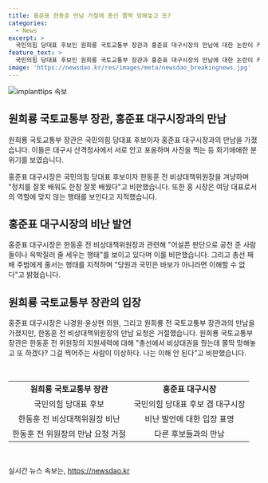 ```yaml
---
title: 홍준표 한동훈 만남 거절에 총선 쫄딱 망해놓고 또?
categories:
  - News
excerpt: >
  국민의힘 당대표 후보인 원희룡 국토교통부 장관과 홍준표 대구시장의 만남에 대한 논란이 커지고 있다. 홍 시장은 한동훈 전 비상대책위원장을 겨냥해 정치적 판단 능력을 비판하며, 국민의힘의 내부 갈등을 공개했다. 홍 시장은 다른 후보들과의 만남을 거절하면서 원 전 장관을 비판하고, 원 전 위원장도 홍 시장의 불발된 만남에 대해 회피적 태도를 보였다. 이 같은 갈등으로 국민의힘 내부의 불화가 공개적으로 드러나고 있다.
feature_text: >
  국민의힘 당대표 후보인 원희룡 국토교통부 장관과 홍준표 대구시장의 만남에 대한 논란이 커지고 있다. 홍 시장은 한동훈 전 비상대책위원장을 겨냥해 정치적 판단 능력을 비판하며, 국민의힘의 내부 갈등을 공개했다. 홍 시장은 다른 후보들과의 만남을 거절하면서 원 전 장관을 비판하고, 원 전 위원장도 홍 시장의 불발된 만남에 대해 회피적 태도를 보였다. 이 같은 갈등으로 국민의힘 내부의 불화가 공개적으로 드러나고 있다.
image: 'https://newsdao.kr/res/images/meta/newsdao_breakingnews.jpg'
---
```


<p><img src="https://newsdao.kr/res/images/meta/newsdao_breakingnews.jpg" alt="implanttips 속보" /></p>

<h2 data-ke-size="size26">원희룡 국토교통부 장관, 홍준표 대구시장과의 만남</h2>

<p data-ke-size="size16">원희룡 국토교통부 장관은 국민의힘 당대표 후보이자 홍준표 대구시장과의 만남을 가졌습니다. 이들은 대구시 산격청사에서 서로 안고 포옹하며 사진을 찍는 등 화기애애한 분위기를 보였습니다.</p>

<p data-ke-size="size16">홍준표 대구시장은 국민의힘 당대표 후보이자 한동훈 전 비상대책위원장을 겨냥하며 "정치를 잘못 배워도 한참 잘못 배웠다"고 비판했습니다. 또한 홍 시장은 여당 대표로서의 역할에 맞지 않는 행태를 보인다고 지적했습니다.</p>

<h2 data-ke-size="size26">홍준표 대구시장의 비난 발언</h2>

<p data-ke-size="size16">홍준표 대구시장은 한동훈 전 비상대책위원장과 관련해 "어설픈 판단으로 공천 준 사람들이나 윽박질러 줄 세우는 행태"를 보이고 있다며 이를 비판했습니다. 그리고 총선 패배 주범에게 줄서는 행태를 지적하며 "당원과 국민은 바보가 아니라면 이해할 수 없다"고 밝혔습니다.</p>

<h2 data-ke-size="size26">원희룡 국토교통부 장관의 입장</h2>

<p data-ke-size="size16">홍준표 대구시장은 나경원·윤상현 의원, 그리고 원희룡 전 국토교통부 장관과의 만남을 가졌지만, 한동훈 전 비상대책위원장의 만남 요청은 거절했습니다. 원희룡 국토교통부 장관은 한동훈 전 위원장의 지원세력에 대해 "총선에서 비상대권을 줬는데 쫄딱 망해놓고 또 하겠다? 그걸 찍어주는 사람이 이상하다. 나는 이해 안 된다"고 비판했습니다.</p>

<p data-ke-size="size16">&nbsp;</p>

<table>
<tbody>
<tr>
<td style="text-align: center; height: 17px;"><b>원희룡 국토교통부 장관</b></td>
<td style="text-align: center; height: 17px;"><b>홍준표 대구시장</b></td>
</tr>
<tr>
<td style="text-align: center; height: 17px;">국민의힘 당대표 후보</td>
<td style="text-align: center; height: 17px;">국민의힘 당대표 후보 겸 대구시장</td>
</tr>
<tr>
<td style="text-align: center; height: 17px;">한동훈 전 비상대책위원장 비난</td>
<td style="text-align: center; height: 17px;">비난 발언에 대한 입장 표명</td>
</tr>
<tr>
<td style="text-align: center; height: 17px;">한동훈 전 위원장의 만남 요청 거절</td>
<td style="text-align: center; height: 17px;">다른 후보들과의 만남</td>
</tr>
</tbody>
</table>

<p data-ke-size="size16">&nbsp;</p>
실시간 뉴스 속보는, <a href="https://newsdao.kr" rel="dofollow">https://newsdao.kr</a>


